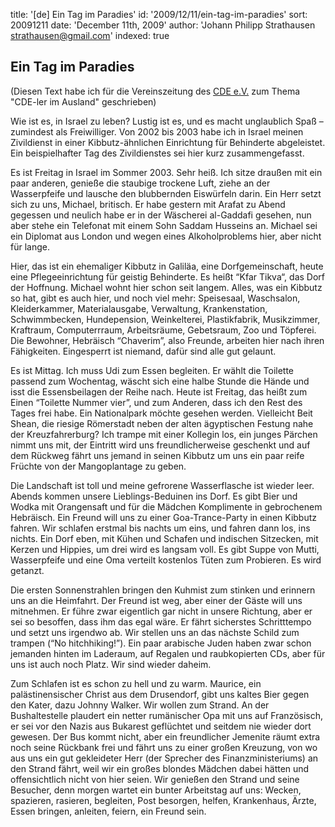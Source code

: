 title: '[de] Ein Tag im Paradies'
id: '2009/12/11/ein-tag-im-paradies'
sort: 20091211
date: 'December 11th, 2009'
author: 'Johann Philipp Strathausen <strathausen@gmail.com>'
indexed: true


## Ein Tag im Paradies

(Diesen Text habe ich für die Vereinszeitung des <a target="_blank" href="http://www.cde-ev.de">CDE e.V.</a> zum Thema "CDE-ler im Ausland" geschrieben)

Wie ist es, in Israel zu leben? Lustig ist es, und es macht unglaublich Spaß – zumindest als Freiwilliger. Von 2002 bis 2003 habe ich in Israel meinen Zivildienst in einer Kibbutz-ähnlichen Einrichtung für Behinderte abgeleistet. Ein beispielhafter Tag des Zivildienstes sei hier kurz zusammengefasst.

Es ist Freitag in Israel im Sommer 2003. Sehr heiß. Ich sitze draußen mit ein paar anderen, genieße die staubige trockene Luft, ziehe an der Wasserpfeife und lausche den blubbernden Eiswürfeln darin. Ein Herr setzt sich zu uns, Michael, britisch. Er habe gestern mit Arafat zu Abend gegessen und neulich habe er in der Wäscherei al-Gaddafi gesehen, nun aber stehe ein Telefonat mit einem Sohn Saddam Husseins an. Michael sei ein Diplomat aus London und wegen eines Alkoholproblems hier, aber nicht für lange.

Hier, das ist ein ehemaliger Kibbutz in Galiläa, eine Dorfgemeinschaft, heute eine Pflegeeinrichtung für geistig Behinderte. Es heißt “Kfar Tikva“, das Dorf der Hoffnung. Michael wohnt hier schon seit langem. Alles, was ein Kibbutz so hat, gibt es auch hier, und noch viel mehr: Speisesaal, Waschsalon, Kleiderkammer, Materialausgabe, Verwaltung, Krankenstation, Schwimmbecken, Hundepension, Weinkelterei, Plastikfabrik, Musikzimmer, Kraftraum, Computerrraum, Arbeitsräume, Gebetsraum, Zoo und Töpferei. Die Bewohner, Hebräisch “Chaverim”, also Freunde, arbeiten hier nach ihren Fähigkeiten. Eingesperrt ist niemand, dafür sind alle gut gelaunt.

Es ist Mittag. Ich muss Udi zum Essen begleiten. Er wählt die Toilette passend zum Wochentag, wäscht sich eine halbe Stunde die Hände und isst die Essensbeilagen der Reihe nach. Heute ist Freitag, das heißt zum Einen “Toilette Nummer vier”, und zum Anderen, dass ich den Rest des Tages frei habe. Ein Nationalpark möchte gesehen werden. Vielleicht Beit Shean, die riesige Römerstadt neben der alten ägyptischen Festung nahe der Kreuzfahrerburg? Ich trampe mit einer Kollegin los, ein junges Pärchen nimmt uns mit, der Eintritt wird uns freundlicherweise geschenkt und auf dem Rückweg fährt uns jemand in seinen Kibbutz um uns ein paar reife Früchte von der Mangoplantage zu geben.

Die Landschaft ist toll und meine gefrorene Wasserflasche ist wieder leer. Abends kommen unsere Lieblings-Beduinen ins Dorf. Es gibt Bier und Wodka mit Orangensaft und für die Mädchen Komplimente in gebrochenem Hebräisch. Ein Freund will uns zu einer Goa-Trance-Party in einen Kibbutz fahren. Wir schlafen erstmal bis nachts um eins, und fahren dann los, ins nichts. Ein Dorf eben, mit Kühen und Schafen und indischen Sitzecken, mit Kerzen und Hippies, um drei wird es langsam voll. Es gibt Suppe von Mutti, Wasserpfeife und eine Oma verteilt kostenlos Tüten zum Probieren. Es wird getanzt.

Die ersten Sonnenstrahlen bringen den Kuhmist zum stinken und erinnern uns an die Heimfahrt. Der Freund ist weg, aber einer der Gäste will uns mitnehmen. Er führe zwar eigentlich gar nicht in unsere Richtung, aber er sei so besoffen, dass ihm das egal wäre. Er fährt sicherstes Schritttempo und setzt uns irgendwo ab. Wir stellen uns an das nächste Schild zum trampen (“No hitchhiking!”). Ein paar arabische Juden haben zwar schon jemanden hinten im Laderaum, auf Regalen und raubkopierten CDs, aber für uns ist auch noch Platz. Wir sind wieder daheim.

Zum Schlafen ist es schon zu hell und zu warm. Maurice, ein palästinensischer Christ aus dem Drusendorf, gibt uns kaltes Bier gegen den Kater, dazu Johnny Walker. Wir wollen zum Strand. An der Bushaltestelle plaudert ein netter rumänischer Opa mit uns auf Französisch, er sei vor den Nazis aus Bukarest geflüchtet und seitdem nie wieder dort gewesen. Der Bus kommt nicht, aber ein freundlicher Jemenite räumt extra noch seine Rückbank frei und fährt uns zu einer großen Kreuzung, von wo aus uns ein gut gekleideter Herr (der Sprecher des Finanzministeriums) an den Strand fährt, weil wir ein großes blondes Mädchen dabei hätten und offensichtlich nicht von hier seien. Wir genießen den Strand und seine Besucher, denn morgen wartet ein bunter Arbeitstag auf uns: Wecken, spazieren, rasieren, begleiten, Post besorgen, helfen, Krankenhaus, Ärzte, Essen bringen, anleiten, feiern, ein Freund sein.
